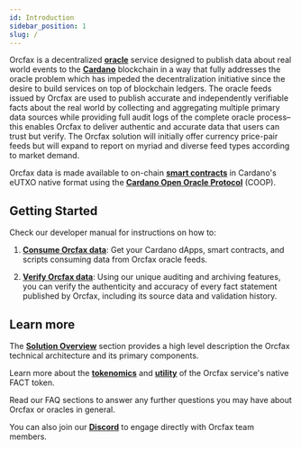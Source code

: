 ```yaml
---
id: Introduction
sidebar_position: 1
slug: /
---
```


Orcfax is a decentralized **[oracle](oracle-basics#what-is-an-oracle)** service
designed to publish data about real world events to the
**[Cardano](https://medium.com/coinmonks/why-cardano-in-2023-b481846028bc)**
blockchain in a way that fully addresses the oracle problem which has impeded
the decentralization initiative since the desire to build services on top of
blockchain ledgers. The oracle feeds issued by Orcfax are used to publish
accurate and independently verifiable facts about the real world by collecting
and aggregating multiple primary data sources while providing full audit logs of
the complete oracle process– this enables Orcfax to deliver authentic and
accurate data that users can trust but verify. The Orcfax solution will
initially offer currency price-pair feeds but will expand to report on myriad
and diverse feed types according to market demand.

Orcfax data is made available to on-chain
**[smart contracts](oracle-basics#what-is-a-smart-contract)** in Cardano's eUTXO
native format using the **[Cardano Open Oracle Protocol](solution-overview#cardano-open-oracle-protocol-coop)** (COOP).

## Getting Started
Check our developer manual for instructions on how to:

1. **[Consume Orcfax data](consume)**: Get your Cardano dApps, smart contracts,
and scripts consuming data from Orcfax oracle feeds.

1. **[Verify Orcfax data](verify)**: Using our unique auditing and archiving
features, you can verify the authenticity and accuracy of every fact statement
published by Orcfax, including its source data and validation history.

## Learn more
The **[Solution Overview](solution-overview)** section provides a high level
description the Orcfax technical architecture and its primary components.

Learn more about the **[tokenomics](tokenomics)** and
**[utility](utility-token)** of the Orcfax service's native FACT token.

Read our FAQ sections to answer any further questions you may have about Orcfax
or oracles in general.

You can also join our **[Discord](https://dsc.gg/orcfax)** to engage directly
with Orcfax team members.
